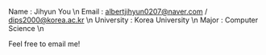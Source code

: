 Name : Jihyun You \n
Email : albertjihyun0207@naver.com / dips2000@korea.ac.kr \n
University : Korea University \n
Major : Computer Science \n

Feel free to email me! 

<!---
albertjihyun/albertjihyun is a ✨ special ✨ repository because its `README.md` (this file) appears on your GitHub profile.
You can click the Preview link to take a look at your changes.
--->
